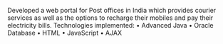 Developed a web portal for Post offices in India which provides courier services as well as the options to recharge their mobiles and pay their electricity bills.
Technologies implemented:
•	Advanced Java
•	Oracle Database
•	HTML
•	JavaScript
•	AJAX
